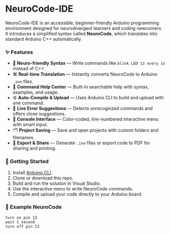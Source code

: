 # NeuroCode-IDE

NeuroCode-IDE is an accessible, beginner-friendly Arduino programming environment designed for neurodivergent learners and coding newcomers. It introduces a simplified syntax called **NeuroCode**, which translates into standard Arduino C++ automatically.

### ✨ Features

- 🧠 **Neuro-friendly Syntax** — Write commands like `blink LED 13 every 1s` instead of C++.
- 🛠️ **Real-time Translation** — Instantly converts NeuroCode to Arduino `.ino` files.
- 🧾 **Command Help Center** — Built-in searchable help with syntax, examples, and usage.
- ⚙️ **Auto-Compile & Upload** — Uses Arduino CLI to build and upload with one command.
- 🧪 **Live Error Suggestions** — Detects unrecognized commands and offers close suggestions.
- 🎨 **Console Interface** — Color-coded, line-numbered interactive menu with smart input.
- 🗂️ **Project Saving** — Save and open projects with custom folders and filenames.
- 🧾 **Export & Share** — Generate `.ino` files or export code to PDF for sharing and printing.

### 🚀 Getting Started

1. Install [Arduino CLI](https://arduino.github.io/arduino-cli/installation/).
2. Clone or download this repo.
3. Build and run the solution in Visual Studio.
4. Use the interactive menu to write NeuroCode commands.
5. Compile and upload your code directly to your Arduino board.

### 📁 Example NeuroCode

```neurocode
turn on pin 13
wait 1 second
turn off pin 13
